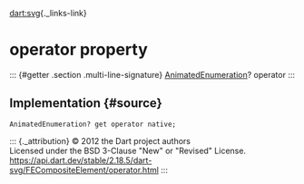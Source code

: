 [dart:svg](../../dart-svg/dart-svg-library){._links-link}

operator property
=================

::: {#getter .section .multi-line-signature}
[AnimatedEnumeration](../animatedenumeration-class)? operator
:::

Implementation {#source}
--------------

``` {.language-dart data-language="dart"}
AnimatedEnumeration? get operator native;
```

::: {._attribution}
© 2012 the Dart project authors\
Licensed under the BSD 3-Clause \"New\" or \"Revised\" License.\
<https://api.dart.dev/stable/2.18.5/dart-svg/FECompositeElement/operator.html>
:::
